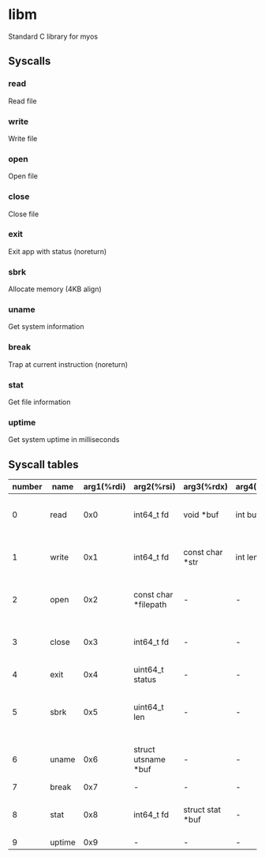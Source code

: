 # libm

Standard C library for myos

## Syscalls

### read

Read file

### write

Write file

### open

Open file

### close

Close file

### exit

Exit app with status (noreturn)

### sbrk

Allocate memory (4KB align)

### uname

Get system information

### break

Trap at current instruction (noreturn)

### stat

Get file information

### uptime

Get system uptime in milliseconds

## Syscall tables

| number | name   | arg1(%rdi) | arg2(%rsi)            | arg3(%rdx)        | arg4(%r10)  | arg5(%r8) | arg6(%r9) | ret(%rax)                                      |
| ------ | ------ | ---------- | --------------------- | ----------------- | ----------- | --------- | --------- | ---------------------------------------------- |
| 0      | read   | 0x0        | int64_t fd            | void \*buf        | int buf_len | -         | -         | int64_t (success: 0, error: -1)                |
| 1      | write  | 0x1        | int64_t fd            | const char \*str  | int len     | -         | -         | int64_t (success: 0, error: -1)                |
| 2      | open   | 0x2        | const char \*filepath | -                 | -           | -         | -         | int64_t (success: fd, error: -1)               |
| 3      | close  | 0x3        | int64_t fd            | -                 | -           | -         | -         | int64_t (success: 0, error: -1)                |
| 4      | exit   | 0x4        | uint64_t status       | -                 | -           | -         | -         | void                                           |
| 5      | sbrk   | 0x5        | uint64_t len          | -                 | -           | -         | -         | void\* (success: pointer, error: null pointer) |
| 6      | uname  | 0x6        | struct utsname \*buf  | -                 | -           | -         | -         | int64_t (success: 0, error: -1)                |
| 7      | break  | 0x7        | -                     | -                 | -           | -         | -         | void                                           |
| 8      | stat   | 0x8        | int64_t fd            | struct stat \*buf | -           | -         | -         | int64_t (success: 0, error: -1)                |
| 9      | uptime | 0x9        | -                     | -                 | -           | -         | -         | uint64_t                                       |
